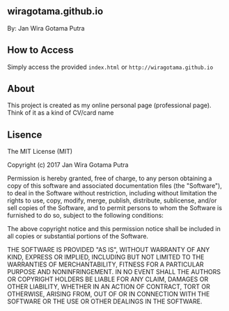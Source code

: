 ## wiragotama.github.io

By: Jan Wira Gotama Putra

## How to Access

Simply access the provided ```index.html``` or ```http://wiragotama.github.io```

## About

This project is created as my online personal page (professional page). Think of it as a kind of CV/card name


## Lisence

The MIT License (MIT)

Copyright (c) 2017 Jan Wira Gotama Putra

Permission is hereby granted, free of charge, to any person obtaining a copy
of this software and associated documentation files (the "Software"), to deal
in the Software without restriction, including without limitation the rights
to use, copy, modify, merge, publish, distribute, sublicense, and/or sell
copies of the Software, and to permit persons to whom the Software is
furnished to do so, subject to the following conditions:

The above copyright notice and this permission notice shall be included in all
copies or substantial portions of the Software.

THE SOFTWARE IS PROVIDED "AS IS", WITHOUT WARRANTY OF ANY KIND, EXPRESS OR
IMPLIED, INCLUDING BUT NOT LIMITED TO THE WARRANTIES OF MERCHANTABILITY,
FITNESS FOR A PARTICULAR PURPOSE AND NONINFRINGEMENT. IN NO EVENT SHALL THE
AUTHORS OR COPYRIGHT HOLDERS BE LIABLE FOR ANY CLAIM, DAMAGES OR OTHER
LIABILITY, WHETHER IN AN ACTION OF CONTRACT, TORT OR OTHERWISE, ARISING FROM,
OUT OF OR IN CONNECTION WITH THE SOFTWARE OR THE USE OR OTHER DEALINGS IN THE
SOFTWARE.
